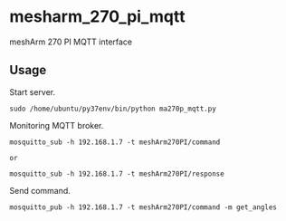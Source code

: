 # mesharm_270_pi_mqtt
meshArm 270 PI MQTT interface

## Usage

Start server.

```
sudo /home/ubuntu/py37env/bin/python ma270p_mqtt.py
```

Monitoring MQTT broker.

```
mosquitto_sub -h 192.168.1.7 -t meshArm270PI/command

or

mosquitto_sub -h 192.168.1.7 -t meshArm270PI/response
```

Send command.

```
mosquitto_pub -h 192.168.1.7 -t meshArm270PI/command -m get_angles
```
